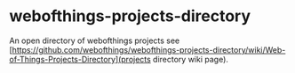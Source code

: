 webofthings-projects-directory
==============================

An open directory of webofthings projects see [https://github.com/webofthings/webofthings-projects-directory/wiki/Web-of-Things-Projects-Directory](projects directory wiki page).